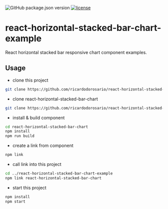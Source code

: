 ![GitHub package.json version](https://img.shields.io/github/package-json/v/ricardodorosario/react-horizontal-stacked-bar-chart-example.svg?style=flat-square)
[![license](https://img.shields.io/github/license/ricardodorosario/react-horizontal-stacked-bar-chart-example.svg?style=flat-square)](http://opensource.org/licenses/MIT)

# react-horizontal-stacked-bar-chart-example

React horizontal stacked bar responsive chart component examples.

## Usage

- clone this project

```bash
git clone https://github.com/ricardodorosario/react-horizontal-stacked-bar-chart-example.git
```

- clone react-horizontal-stacked-bar-chart

```bash
git clone https://github.com/ricardodorosario/react-horizontal-stacked-bar-chart.git
```

- install & build component

```bash
cd react-horizontal-stacked-bar-chart
npm install
npm run build
```

- create a link from component

```bash
npm link
```

- call link into this project

```bash
cd ../react-horizontal-stacked-bar-chart-example
npm link react-horizontal-stacked-bar-chart
```

- start this project

```bash
npm install
npm start
```
